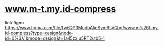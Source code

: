 # www.m-t.my.id-compress

link figma https://www.figma.com/file/fw6QY3McdbA5eSym9sVQbg/www.m%26t.my.id-compress?type=design&node-id=0%3A1&mode=design&t=1a45zxIu5RT2utb5-1
